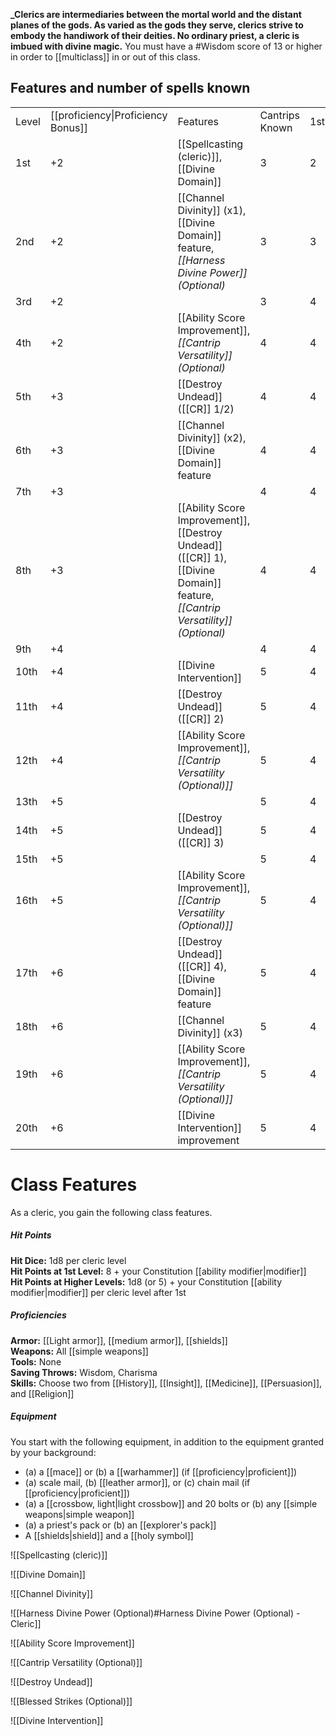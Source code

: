 **_Clerics are intermediaries between the mortal world and the distant planes of the gods. As varied as the gods they serve, clerics strive to embody the handiwork of their deities. No ordinary priest, a cleric is imbued with divine magic.**
You must have a #Wisdom score of 13 or higher in order to [[multiclass]] in or out of this class.

## Features and number of spells known

|       |                                    |                                                                                                                               |                |     |     |     |     |     |     |     |     |     |
| ----- | ---------------------------------- | ----------------------------------------------------------------------------------------------------------------------------- | -------------- | --- | --- | --- | --- | --- | --- | --- | --- | --- |
| Level | [[proficiency\|Proficiency Bonus]] | Features                                                                                                                      | Cantrips Known | 1st | 2nd | 3rd | 4th | 5th | 6th | 7th | 8th | 9th |
| 1st   | +2                                 | [[Spellcasting (cleric)]], [[Divine Domain]]                                                                                  | 3              | 2   | -   | -   | -   | -   | -   | -   | -   | -   |
| 2nd   | +2                                 | [[Channel Divinity]] (x1), [[Divine Domain]] feature, _[[Harness Divine Power]] (Optional)_                                   | 3              | 3   | -   | -   | -   | -   | -   | -   | -   | -   |
| 3rd   | +2                                 |                                                                                                                               | 3              | 4   | 2   | -   | -   | -   | -   | -   | -   | -   |
| 4th   | +2                                 | [[Ability Score Improvement]], _[[Cantrip Versatility]] (Optional)_                                                           | 4              | 4   | 3   | -   | -   | -   | -   | -   | -   | -   |
| 5th   | +3                                 | [[Destroy Undead]] ([[CR]] 1/2)                                                                                               | 4              | 4   | 3   | 2   | -   | -   | -   | -   | -   | -   |
| 6th   | +3                                 | [[Channel Divinity]] (x2), [[Divine Domain]] feature                                                                          | 4              | 4   | 3   | 3   | -   | -   | -   | -   | -   | -   |
| 7th   | +3                                 |                                                                                                                               | 4              | 4   | 3   | 3   | 1   | -   | -   | -   | -   | -   |
| 8th   | +3                                 | [[Ability Score Improvement]], [[Destroy Undead]] ([[CR]] 1), [[Divine Domain]] feature, _[[Cantrip Versatility]] (Optional)_ | 4              | 4   | 3   | 3   | 2   | -   | -   | -   | -   | -   |
| 9th   | +4                                 |                                                                                                                               | 4              | 4   | 3   | 3   | 3   | 1   | -   | -   | -   | -   |
| 10th  | +4                                 | [[Divine Intervention]]                                                                                                       | 5              | 4   | 3   | 3   | 3   | 2   | -   | -   | -   | -   |
| 11th  | +4                                 | [[Destroy Undead]] ([[CR]] 2)                                                                                                 | 5              | 4   | 3   | 3   | 3   | 2   | 1   | -   | -   | -   |
| 12th  | +4                                 | [[Ability Score Improvement]], _[[Cantrip Versatility (Optional)]]_                                                           | 5              | 4   | 3   | 3   | 3   | 2   | 1   | -   | -   | -   |
| 13th  | +5                                 |                                                                                                                               | 5              | 4   | 3   | 3   | 3   | 2   | 1   | 1   | -   | -   |
| 14th  | +5                                 | [[Destroy Undead]] ([[CR]] 3)                                                                                                 | 5              | 4   | 3   | 3   | 3   | 2   | 1   | 1   | -   | -   |
| 15th  | +5                                 |                                                                                                                               | 5              | 4   | 3   | 3   | 3   | 2   | 1   | 1   | 1   | -   |
| 16th  | +5                                 | [[Ability Score Improvement]], _[[Cantrip Versatility (Optional)]]_                                                           | 5              | 4   | 3   | 3   | 3   | 2   | 1   | 1   | 1   | -   |
| 17th  | +6                                 | [[Destroy Undead]] ([[CR]] 4), [[Divine Domain]] feature                                                                      | 5              | 4   | 3   | 3   | 3   | 2   | 1   | 1   | 1   | 1   |
| 18th  | +6                                 | [[Channel Divinity]] (x3)                                                                                                     | 5              | 4   | 3   | 3   | 3   | 3   | 1   | 1   | 1   | 1   |
| 19th  | +6                                 | [[Ability Score Improvement]], _[[Cantrip Versatility (Optional)]]_                                                           | 5              | 4   | 3   | 3   | 3   | 3   | 2   | 1   | 1   | 1   |
| 20th  | +6                                 | [[Divine Intervention]] improvement                                                                                           | 5              | 4   | 3   | 3   | 3   | 3   | 2   | 2   | 1   | 1   |

# Class Features
As a cleric, you gain the following class features.

##### Hit Points
**Hit Dice:** 1d8 per cleric level  
**Hit Points at 1st Level:** 8 + your Constitution [[ability modifier|modifier]]  
**Hit Points at Higher Levels:** 1d8 (or 5) + your Constitution [[ability modifier|modifier]] per cleric level after 1st

##### Proficiencies
**Armor:** [[Light armor]], [[medium armor]], [[shields]]  
**Weapons:** All [[simple weapons]]  
**Tools:** None  
**Saving Throws:** Wisdom, Charisma  
**Skills:** Choose two from [[History]], [[Insight]], [[Medicine]], [[Persuasion]], and [[Religion]]

##### Equipment
You start with the following equipment, in addition to the equipment granted by your background:
- (a) a [[mace]] or (b) a [[warhammer]] (if [[proficiency|proficient]])
- (a) scale mail, (b) [[leather armor]], or (c) chain mail (if [[proficiency|proficient]])
- (a) a [[crossbow, light|light crossbow]] and 20 bolts or (b) any [[simple weapons|simple weapon]]
- (a) a priest's pack or (b) an [[explorer's pack]]
- A [[shields|shield]] and a [[holy symbol]]

![[Spellcasting (cleric)]]

![[Divine Domain]]

![[Channel Divinity]]

![[Harness Divine Power (Optional)#Harness Divine Power (Optional) - Cleric]]

![[Ability Score Improvement]]

![[Cantrip Versatility (Optional)]]

![[Destroy Undead]]

![[Blessed Strikes (Optional)]]

![[Divine Intervention]]